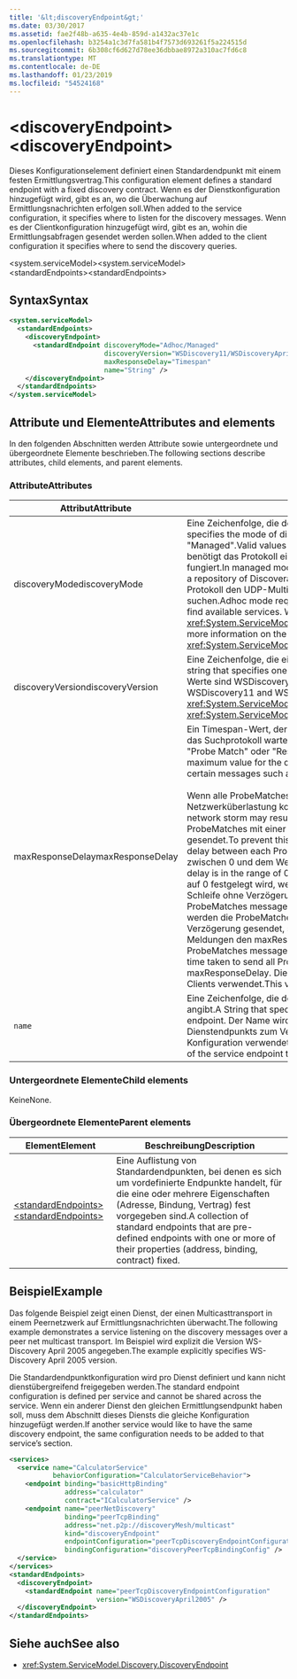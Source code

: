 ```yaml
---
title: '&lt;discoveryEndpoint&gt;'
ms.date: 03/30/2017
ms.assetid: fae2f48b-a635-4e4b-859d-a1432ac37e1c
ms.openlocfilehash: b3254a1c3d7fa581b4f7573d693261f5a224515d
ms.sourcegitcommit: 6b308cf6d627d78ee36dbbae8972a310ac7fd6c8
ms.translationtype: MT
ms.contentlocale: de-DE
ms.lasthandoff: 01/23/2019
ms.locfileid: "54524168"
---
```

# <a name="ltdiscoveryendpointgt"></a><span data-ttu-id="8850c-102">&lt;discoveryEndpoint&gt;</span><span class="sxs-lookup"><span data-stu-id="8850c-102">&lt;discoveryEndpoint&gt;</span></span>

<span data-ttu-id="8850c-103">Dieses Konfigurationselement definiert einen Standardendpunkt mit einem festen Ermittlungsvertrag.</span><span class="sxs-lookup"><span data-stu-id="8850c-103">This configuration element defines a standard endpoint with a fixed discovery contract.</span></span> <span data-ttu-id="8850c-104">Wenn es der Dienstkonfiguration hinzugefügt wird, gibt es an, wo die Überwachung auf Ermittlungsnachrichten erfolgen soll.</span><span class="sxs-lookup"><span data-stu-id="8850c-104">When added to the service configuration, it specifies where to listen for the discovery messages.</span></span> <span data-ttu-id="8850c-105">Wenn es der Clientkonfiguration hinzugefügt wird, gibt es an, wohin die Ermittlungsabfragen gesendet werden sollen.</span><span class="sxs-lookup"><span data-stu-id="8850c-105">When added to the client configuration it specifies where to send the discovery queries.</span></span>  
  
<span data-ttu-id="8850c-106">\<system.serviceModel></span><span class="sxs-lookup"><span data-stu-id="8850c-106">\<system.serviceModel></span></span>  
<span data-ttu-id="8850c-107">\<standardEndpoints></span><span class="sxs-lookup"><span data-stu-id="8850c-107">\<standardEndpoints></span></span>  
  
## <a name="syntax"></a><span data-ttu-id="8850c-108">Syntax</span><span class="sxs-lookup"><span data-stu-id="8850c-108">Syntax</span></span>  
  
```xml  
<system.serviceModel>
  <standardEndpoints>
    <discoveryEndpoint>
      <standardEndpoint discoveryMode="Adhoc/Managed"
                        discoveryVersion="WSDiscovery11/WSDiscoveryApril2005"
                        maxResponseDelay="Timespan"
                        name="String" />
    </discoveryEndpoint>
  </standardEndpoints>
</system.serviceModel>
```  
  
## <a name="attributes-and-elements"></a><span data-ttu-id="8850c-109">Attribute und Elemente</span><span class="sxs-lookup"><span data-stu-id="8850c-109">Attributes and elements</span></span>

<span data-ttu-id="8850c-110">In den folgenden Abschnitten werden Attribute sowie untergeordnete und übergeordnete Elemente beschrieben.</span><span class="sxs-lookup"><span data-stu-id="8850c-110">The following sections describe attributes, child elements, and parent elements.</span></span>  
  
### <a name="attributes"></a><span data-ttu-id="8850c-111">Attribute</span><span class="sxs-lookup"><span data-stu-id="8850c-111">Attributes</span></span>

| <span data-ttu-id="8850c-112">Attribut</span><span class="sxs-lookup"><span data-stu-id="8850c-112">Attribute</span></span>        | <span data-ttu-id="8850c-113">Beschreibung</span><span class="sxs-lookup"><span data-stu-id="8850c-113">Description</span></span> |  
| ---------------- | ----------- |  
| <span data-ttu-id="8850c-114">discoveryMode</span><span class="sxs-lookup"><span data-stu-id="8850c-114">discoveryMode</span></span>    | <span data-ttu-id="8850c-115">Eine Zeichenfolge, die den Modus des Suchprotokolls angibt.</span><span class="sxs-lookup"><span data-stu-id="8850c-115">A string that specifies the mode of discovery protocol.</span></span> <span data-ttu-id="8850c-116">Gültige Werte sind "Adhoc" und "Managed".</span><span class="sxs-lookup"><span data-stu-id="8850c-116">Valid values are "Adhoc" and "Managed".</span></span> <span data-ttu-id="8850c-117">Im verwalteten Modus benötigt das Protokoll einen Suchproxy, der als Repository sichtbarer Dienste fungiert.</span><span class="sxs-lookup"><span data-stu-id="8850c-117">In managed mode the protocol relies on a Discovery Proxy, which acts as a repository of Discoverable services.</span></span> <span data-ttu-id="8850c-118">Der Ad-hoc-Modus erfordert, dass das Protokoll den UDP-Multicastmechanismus verwendet, um verfügbare Dienste zu suchen.</span><span class="sxs-lookup"><span data-stu-id="8850c-118">Adhoc mode requires the protocol to use UDP multicast mechanism to find available services.</span></span> <span data-ttu-id="8850c-119">Weitere Informationen zu der Eigenschaft finden Sie unter <xref:System.ServiceModel.Discovery.DiscoveryEndpoint.DiscoveryMode%2A>.</span><span class="sxs-lookup"><span data-stu-id="8850c-119">For more information on the property, see <xref:System.ServiceModel.Discovery.DiscoveryEndpoint.DiscoveryMode%2A>.</span></span> |  
| <span data-ttu-id="8850c-120">discoveryVersion</span><span class="sxs-lookup"><span data-stu-id="8850c-120">discoveryVersion</span></span> | <span data-ttu-id="8850c-121">Eine Zeichenfolge, die eine der zwei Versionen des WS-Suchprotokolls angibt.</span><span class="sxs-lookup"><span data-stu-id="8850c-121">A string that specifies one of the two versions of WS-Discovery protocol.</span></span> <span data-ttu-id="8850c-122">Gültige Werte sind WSDiscovery11 und WSDiscoveryApril2005.</span><span class="sxs-lookup"><span data-stu-id="8850c-122">Valid values are WSDiscovery11 and WSDiscoveryApril2005.</span></span> <span data-ttu-id="8850c-123">Dieser Wert ist vom Typ <xref:System.ServiceModel.Discovery.DiscoveryVersion>.</span><span class="sxs-lookup"><span data-stu-id="8850c-123">This value is of type <xref:System.ServiceModel.Discovery.DiscoveryVersion>.</span></span> |  
| <span data-ttu-id="8850c-124">maxResponseDelay</span><span class="sxs-lookup"><span data-stu-id="8850c-124">maxResponseDelay</span></span> | <span data-ttu-id="8850c-125">Ein Timespan-Wert, der den maximalen Wert für die Verzögerung angibt, den das Suchprotokoll wartet, bis bestimmte Meldungen gesendet werden, z. B. "Probe Match" oder "Resolve Match".</span><span class="sxs-lookup"><span data-stu-id="8850c-125">A Timespan value that specifies the maximum value for the delay the Discovery protocol will wait before sending certain messages such as Probe Match or Resolve Match.</span></span><br /><br /> <span data-ttu-id="8850c-126">Wenn alle ProbeMatches zur gleichen Zeit gesendet werden, kann es zu einer Netzwerküberlastung kommen.</span><span class="sxs-lookup"><span data-stu-id="8850c-126">If all ProbeMatches are sent at the same time, a network storm may result.</span></span> <span data-ttu-id="8850c-127">Um zu verhindern, dass dieser Fall eintritt, werden ProbeMatches mit einer zufälligen Verzögerung zwischen den ProbeMatches gesendet.</span><span class="sxs-lookup"><span data-stu-id="8850c-127">To prevent this from occurring, ProbeMatches are sent with a random delay between each ProbeMatch.</span></span> <span data-ttu-id="8850c-128">Die zufällige Verzögerung liegt im Bereich zwischen 0 und dem Wert, der von diesem Attribut festgelegt wurde.</span><span class="sxs-lookup"><span data-stu-id="8850c-128">The random delay is in the range of 0 to the value set by this attribute.</span></span> <span data-ttu-id="8850c-129">Wenn dieses Attribut auf 0 festgelegt wird, werden die ProbeMatches-Meldungen in einer engen Schleife ohne Verzögerung gesendet.</span><span class="sxs-lookup"><span data-stu-id="8850c-129">If this attribute is set to 0, then the ProbeMatches messages are sent in a tight loop without any delay.</span></span> <span data-ttu-id="8850c-130">Andernfalls werden die ProbeMatches-Meldungen mit einer zufällig festgelegten Verzögerung gesendet, sodass die Gesamtzeit zum Senden aller ProbeMatches-Meldungen den maxResponseDelay-Wert nicht überschreitet.</span><span class="sxs-lookup"><span data-stu-id="8850c-130">Otherwise, the ProbeMatches messages are sent with some random delay such that the total time taken to send all ProbeMatches messages does not exceed the maxResponseDelay.</span></span> <span data-ttu-id="8850c-131">Dieser Wert ist nur für Dienste relevant, er wird nicht von Clients verwendet.</span><span class="sxs-lookup"><span data-stu-id="8850c-131">This value is only relevant for services, it is not used by clients.</span></span> |  
| `name`           | <span data-ttu-id="8850c-132">Eine Zeichenfolge, die den Namen der Konfiguration des Standardendpunkts angibt.</span><span class="sxs-lookup"><span data-stu-id="8850c-132">A String that specifies the name of the configuration of the standard endpoint.</span></span> <span data-ttu-id="8850c-133">Der Name wird im `endpointConfiguration`-Attribut des Dienstendpunkts zum Verknüpfen eines Standardendpunkts mit der Konfiguration verwendet.</span><span class="sxs-lookup"><span data-stu-id="8850c-133">The name is used in the `endpointConfiguration` attribute of the service endpoint to link a standard endpoint to its configuration.</span></span> |  
  
### <a name="child-elements"></a><span data-ttu-id="8850c-134">Untergeordnete Elemente</span><span class="sxs-lookup"><span data-stu-id="8850c-134">Child elements</span></span>

<span data-ttu-id="8850c-135">Keine</span><span class="sxs-lookup"><span data-stu-id="8850c-135">None.</span></span>  
  
### <a name="parent-elements"></a><span data-ttu-id="8850c-136">Übergeordnete Elemente</span><span class="sxs-lookup"><span data-stu-id="8850c-136">Parent elements</span></span>

| <span data-ttu-id="8850c-137">Element</span><span class="sxs-lookup"><span data-stu-id="8850c-137">Element</span></span> | <span data-ttu-id="8850c-138">Beschreibung</span><span class="sxs-lookup"><span data-stu-id="8850c-138">Description</span></span> |  
| ------- | ----------- |  
| [<span data-ttu-id="8850c-139">\<standardEndpoints></span><span class="sxs-lookup"><span data-stu-id="8850c-139">\<standardEndpoints></span></span>](../../../../../docs/framework/configure-apps/file-schema/wcf/standardendpoints.md) | <span data-ttu-id="8850c-140">Eine Auflistung von Standardendpunkten, bei denen es sich um vordefinierte Endpunkte handelt, für die eine oder mehrere Eigenschaften (Adresse, Bindung, Vertrag) fest vorgegeben sind.</span><span class="sxs-lookup"><span data-stu-id="8850c-140">A collection of standard endpoints that are pre-defined endpoints with one or more of their properties (address, binding, contract) fixed.</span></span> |  
  
## <a name="example"></a><span data-ttu-id="8850c-141">Beispiel</span><span class="sxs-lookup"><span data-stu-id="8850c-141">Example</span></span>

<span data-ttu-id="8850c-142">Das folgende Beispiel zeigt einen Dienst, der einen Multicasttransport in einem Peernetzwerk auf Ermittlungsnachrichten überwacht.</span><span class="sxs-lookup"><span data-stu-id="8850c-142">The following example demonstrates a service listening on the discovery messages over a peer net multicast transport.</span></span> <span data-ttu-id="8850c-143">Im Beispiel wird explizit die Version WS-Discovery April 2005 angegeben.</span><span class="sxs-lookup"><span data-stu-id="8850c-143">The example explicitly specifies WS-Discovery April 2005 version.</span></span>  
  
<span data-ttu-id="8850c-144">Die Standardendpunktkonfiguration wird pro Dienst definiert und kann nicht dienstübergreifend freigegeben werden.</span><span class="sxs-lookup"><span data-stu-id="8850c-144">The standard endpoint configuration is defined per service and cannot be shared across the service.</span></span> <span data-ttu-id="8850c-145">Wenn ein anderer Dienst den gleichen Ermittlungsendpunkt haben soll, muss dem Abschnitt dieses Diensts die gleiche Konfiguration hinzugefügt werden.</span><span class="sxs-lookup"><span data-stu-id="8850c-145">If another service would like to have the same discovery endpoint, the same configuration needs to be added to that service’s section.</span></span>  
  
```xml  
<services>
  <service name="CalculatorService"
           behaviorConfiguration="CalculatorServiceBehavior">
    <endpoint binding="basicHttpBinding"
              address="calculator"
              contract="ICalculatorService" />
    <endpoint name="peerNetDiscovery"
              binding="peerTcpBinding"
              address="net.p2p://discoveryMesh/multicast"
              kind="discoveryEndpoint"
              endpointConfiguration="peerTcpDiscoveryEndpointConfiguration"
              bindingConfiguration="discoveryPeerTcpBindingConfig" />
  </service>
</services>
<standardEndpoints>
  <discoveryEndpoint>
    <standardEndpoint name="peerTcpDiscoveryEndpointConfiguration"
                      version="WSDiscoveryApril2005" />
  </discoveryEndpoint>
</standardEndpoints>
```  
  
## <a name="see-also"></a><span data-ttu-id="8850c-146">Siehe auch</span><span class="sxs-lookup"><span data-stu-id="8850c-146">See also</span></span>

- <xref:System.ServiceModel.Discovery.DiscoveryEndpoint>
